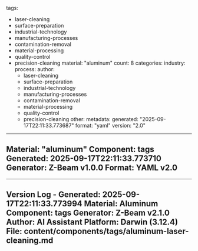 tags:
  - laser-cleaning
  - surface-preparation
  - industrial-technology
  - manufacturing-processes
  - contamination-removal
  - material-processing
  - quality-control
  - precision-cleaning
material: "aluminum"
count: 8
categories:
  industry:
  process:
  author:
    - laser-cleaning
    - surface-preparation
    - industrial-technology
    - manufacturing-processes
    - contamination-removal
    - material-processing
    - quality-control
    - precision-cleaning
  other:
metadata:
  generated: "2025-09-17T22:11:33.773687"
  format: "yaml"
  version: "2.0"

---
Material: "aluminum"
Component: tags
Generated: 2025-09-17T22:11:33.773710
Generator: Z-Beam v1.0.0
Format: YAML v2.0
---

---
Version Log - Generated: 2025-09-17T22:11:33.773994
Material: Aluminum
Component: tags
Generator: Z-Beam v2.1.0
Author: AI Assistant
Platform: Darwin (3.12.4)
File: content/components/tags/aluminum-laser-cleaning.md
---